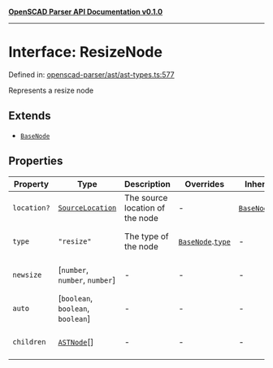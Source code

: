 [**OpenSCAD Parser API Documentation v0.1.0**](../README.md)

***

# Interface: ResizeNode

Defined in: [openscad-parser/ast/ast-types.ts:577](https://github.com/holistic-stack/openscad-tree-sitter/blob/57470856b239e8ae819e2b2fa40ff65d8c04912f/packages/openscad-parser/src/lib/openscad-parser/ast/ast-types.ts#L577)

Represents a resize node

## Extends

- [`BaseNode`](BaseNode.md)

## Properties

| Property | Type | Description | Overrides | Inherited from | Defined in |
| ------ | ------ | ------ | ------ | ------ | ------ |
| <a id="location"></a> `location?` | [`SourceLocation`](SourceLocation.md) | The source location of the node | - | [`BaseNode`](BaseNode.md).[`location`](BaseNode.md#location) | [openscad-parser/ast/ast-types.ts:58](https://github.com/holistic-stack/openscad-tree-sitter/blob/57470856b239e8ae819e2b2fa40ff65d8c04912f/packages/openscad-parser/src/lib/openscad-parser/ast/ast-types.ts#L58) |
| <a id="type"></a> `type` | `"resize"` | The type of the node | [`BaseNode`](BaseNode.md).[`type`](BaseNode.md#type) | - | [openscad-parser/ast/ast-types.ts:578](https://github.com/holistic-stack/openscad-tree-sitter/blob/57470856b239e8ae819e2b2fa40ff65d8c04912f/packages/openscad-parser/src/lib/openscad-parser/ast/ast-types.ts#L578) |
| <a id="newsize"></a> `newsize` | \[`number`, `number`, `number`\] | - | - | - | [openscad-parser/ast/ast-types.ts:579](https://github.com/holistic-stack/openscad-tree-sitter/blob/57470856b239e8ae819e2b2fa40ff65d8c04912f/packages/openscad-parser/src/lib/openscad-parser/ast/ast-types.ts#L579) |
| <a id="auto"></a> `auto` | \[`boolean`, `boolean`, `boolean`\] | - | - | - | [openscad-parser/ast/ast-types.ts:580](https://github.com/holistic-stack/openscad-tree-sitter/blob/57470856b239e8ae819e2b2fa40ff65d8c04912f/packages/openscad-parser/src/lib/openscad-parser/ast/ast-types.ts#L580) |
| <a id="children"></a> `children` | [`ASTNode`](../type-aliases/ASTNode.md)[] | - | - | - | [openscad-parser/ast/ast-types.ts:581](https://github.com/holistic-stack/openscad-tree-sitter/blob/57470856b239e8ae819e2b2fa40ff65d8c04912f/packages/openscad-parser/src/lib/openscad-parser/ast/ast-types.ts#L581) |
